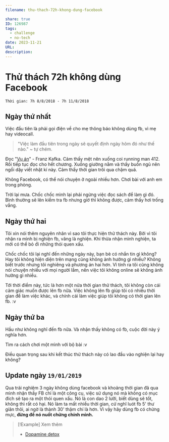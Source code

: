 ```yaml
---
filename: thu-thach-72h-khong-dung-facebook

share: true
ID: 126987
tags:
  - challenge
  - no-tech
date: 2023-11-21
URL: 
description:
---
```

# Thử thách 72h không dùng Facebook

`Thời gian: 7h 8/8/2018 - 7h 11/8/2018`

## Ngày thứ nhất

Việc đầu tiên là phải gọi điện về cho mẹ thông báo không dùng fb, vì mẹ hay videocall.

> "Việc làm đầu tiên trong ngày sẽ quyết định ngày hôm đó như thế nào." ~ tự chém.

Đọc "[Vụ án](../../V%E1%BB%A5%20%C3%A1n.md)" - Franz Kafka. Cảm thấy mệt nên xuống coi running man 412. Rồi tiếp tục đọc cho hết chương. Xuống giường nằm và thấy buồn ngủ nên ngồi dậy viết nhật kí này. Cảm thấy thời gian trôi qua chậm quá.

Không Facebook, có thể nói chuyện ở ngoài nhiều hơn. Chơi bài với anh em trong phòng.

Trời lại mưa. Chốc chốc mình lại phải ngừng việc đọc sách để làm gì đó. Bình thường sẽ lên kiểm tra fb nhưng giờ thì không được, cảm thấy hơi trống vắng.

## Ngày thứ hai

Tôi xin nói thêm nguyên nhân vì sao tôi thực hiện thử thách này. Bởi vì tôi nhận ra mình bị nghiện fb, vâng là nghiện. Khi thừa nhận mình nghiện, ta mới có thể bỏ đi những thói quen xấu.

Chốc chốc tôi lại nghĩ đến những ngày này, bạn bè có nhắn tin gì không? Hay tôi không hiện diện trên mạng cũng không ảnh hưởng gì nhiều? Không biết trước nhưng tôi nghiêng và phương án hai hơn. Vì tính ra tôi cũng không nói chuyện nhiều với mọi người lắm, nên việc tôi không online sẽ không ảnh hưởng gì nhiều.

Tới thời điểm này, tức là hơn một nửa thời gian thử thách, tôi không còn cái cảm giác muốn được lên fb nữa. Việc không lên fb giúp tôi có nhiều thời gian để làm việc khác, và chính cái làm việc giúp tôi không có thời gian lên fb. :v

## Ngày thứ ba

Hầu như không nghĩ đến fb nữa. Và nhận thấy không có fb, cuộc đời này ý nghĩa hơn.

Tìm ra cách chơi một mình với bộ bài :v

Điều quan trọng sau khi kết thúc thử thách này có lao đầu vào nghiện lại hay không?

## Update ngày ``19/01/2019``

Qua trải nghiệm 3 ngày không dùng facebook và khoảng thời gian đã qua mình nhận thấy FB chỉ là một công cụ, việc sử dụng nó mà không có mục đích sẽ tạo ra một thói quen xấu. Nó là con dao 2 lưỡi, biết dùng sẽ tốt, không thì rất có hại. Nó làm ta mất nhiều thời gian, cứ nghĩ luót fb 5' thư giãn thôi, ai ngờ là thành 30' thậm chí là hơn. Vì vậy hãy dùng fb có chừng mực, **đừng để nó nuốt chửng chính mình.**


> [!Example] Xem thêm
> - [Dopamine detox](./dopamine-detox.md)